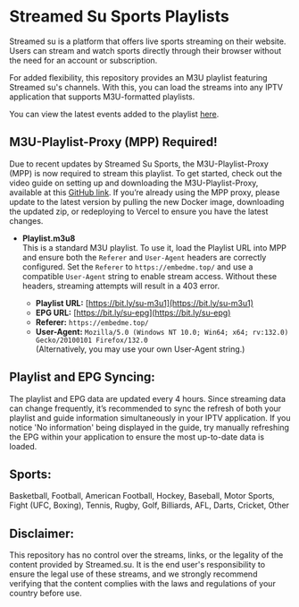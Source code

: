 # Streamed Su Sports Playlists

Streamed su is a platform that offers live sports streaming on their website. Users can stream and watch sports directly through their browser without the need for an account or subscription.

For added flexibility, this repository provides an M3U playlist featuring Streamed su's channels. With this, you can load the streams into any IPTV application that supports M3U-formatted playlists.

You can view the latest events added to the playlist [here](https://github.com/dtankdempse/streamed-su-sports/blob/main/events.txt).

## M3U-Playlist-Proxy (MPP) Required!

Due to recent updates by Streamed Su Sports, the M3U-Playlist-Proxy (MPP) is now required to stream this playlist. To get started, check out the video guide on setting up and downloading the M3U-Playlist-Proxy, available at this [GitHub link](https://github.com/dtankdempse/m3u-playlist-proxy). If you’re already using the MPP proxy, please update to the latest version by pulling the new Docker image, downloading the updated zip, or redeploying to Vercel to ensure you have the latest changes.


- **Playlist.m3u8**  
  This is a standard M3U playlist. To use it, load the Playlist URL into MPP and ensure both the `Referer` and `User-Agent` headers are correctly configured. Set the `Referer` to `https://embedme.top/` and use a compatible `User-Agent` string to enable stream access. Without these headers, streaming attempts will result in a 403 error.


  - **Playlist URL:** [https://bit.ly/su-m3u1](https://bit.ly/su-m3u1)
  - **EPG URL:** [https://bit.ly/su-epg](https://bit.ly/su-epg)
  - **Referer:** `https://embedme.top/`
  - **User-Agent:** `Mozilla/5.0 (Windows NT 10.0; Win64; x64; rv:132.0) Gecko/20100101 Firefox/132.0`  
    (Alternatively, you may use your own User-Agent string.)

## Playlist and EPG Syncing:

The playlist and EPG data are updated every 4 hours. Since streaming data can change frequently, it’s recommended to sync the refresh of both your playlist and guide information simultaneously in your IPTV application. If you notice 'No information' being displayed in the guide, try manually refreshing the EPG within your application to ensure the most up-to-date data is loaded.

## Sports:

Basketball, Football, American Football, Hockey, Baseball, Motor Sports, Fight (UFC, Boxing), Tennis, Rugby, Golf, Billiards, AFL, Darts, Cricket, Other

## Disclaimer:

This repository has no control over the streams, links, or the legality of the content provided by Streamed.su. It is the end user's responsibility to ensure the legal use of these streams, and we strongly recommend verifying that the content complies with the laws and regulations of your country before use.

